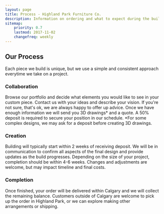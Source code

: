 ```yaml
---
layout: page
title: Process - Highland Park Furniture Co.
description: Information on ordering and what to expect during the build process.
sitemap:
    priority: 0.7
    lastmod: 2017-11-02
    changefreq: weekly
---
```

## Our Process

Each piece we build is unique, but we use a simple and consistent approach everytime we take on a project.

<div class="box">
  <p>
<h3>Collaboration</h3>
      
Browse our portfolio and decide what elements you would like to see in your custom piece. Contact us with your ideas and describe your vision. If you're not sure, that's ok, we are always happy to offer up advice. Once we have enough information we will send you 3D drawings* and a quote. A 50% deposit is required to secure your position in our schedule.
  *For some complex designs, we may ask for a deposit before creating 3D drawings.</p>
</div>

<div class="box">
  <p>
<h3>Creation</h3>

Building will typically start within 2 weeks of receiving deposit. We will be in communication to confirm all aspects of the final design and provide updates as the build progresses. Depending on the size of your project, completion should be within 4-6 weeks. Changes and adjustments are welcome, but may impact timeline and final costs.
  </p>
</div>

<div class="box">
  <p>
<h3>Completion</h3>
    
Once finished, your order will be delivered within Calgary and we will collect the remaining balance. Customers outside of Calgary are welcome to pick up the order in Highland Park, or we can explore making other arrangements or shipping.

  </p>
</div>



